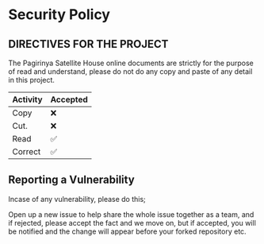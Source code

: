# Security Policy

## DIRECTIVES FOR THE PROJECT

The Pagirinya Satellite House online documents are strictly for the purpose of read and understand, please do not do any copy and paste of any detail in this project.

| Activity| Accepted           |
| ------- | ------------------ |
| Copy    | :x:                |
| Cut.    | :x:                |
| Read    | :white_check_mark: |
| Correct | :white_check_mark: |             |

## Reporting a Vulnerability

Incase of any vulnerability, please do this;

Open up a new issue to help share the whole issue together as a team, and if rejected, please accept the fact and we move on, but if accepted, you will be notified and the change will appear before your forked repository etc.

